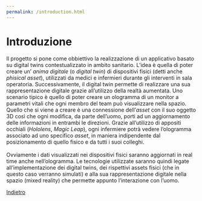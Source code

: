 ```yaml
---
permalink: /introduction.html
---
```


# Introduzione

Il progetto si pone come obbiettivo la realizzazione di un applicativo basato
su digital twins contestualizzato in ambito sanitario. L’idea è quella di poter
creare un’ _anima digitale_ (o _digital twin_) di dispositivi fisici (detti anche _phisical
asset_), utilizzati da medici e infermieri durante gli interventi in sala operatoria.
Successivamente, il digital twin permette di realizzare una sua rappresentazione
digitale grazie all’utilizzo della realtà aumentata. Uno scenario tipico è quello
di poter creare un ologramma di un monitor a parametri vitali che ogni membro
del team può visualizzare nella spazio. Quello che si viene a creare è una connessione 
dell’_asset_ con il suo oggetto 3D così che ogni modifica, da parte dell’uomo,
porti ad un aggiornamento delle informazioni in entrambi le direzioni. Grazie
all’utilizzo di appositi occhiali (_Hololens_, _Magic Leap_), ogni infermiere potrà vedere
 l’ologramma associato ad uno specifico _asset_, in maniera indipendente dal
posizionamento di quello fisico e da tutti i suoi colleghi. <br> <br> Ovviamente i dati visualizzati
 nei dispositivi fisici saranno aggiornati in real time anche nell’ologramma.
Le tecnologie utilizzate saranno quindi legate all’implementazione dei digital
twins, dei rispettivi assets fisici (che in questo caso verranno simulati) e alla
sua rappresentazione digitale nella spazio (mixed reality) che permette appunto
l’interazione con l’uomo.

<a href="https://lucagiorgettismp.github.io/AzureHealthcareDigitalTwins/">Indietro</a>